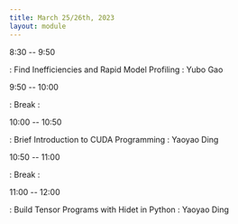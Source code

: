 ```yaml
---
title: March 25/26th, 2023
layout: module
---
```


8:30 -- 9:50

: Find Inefficiencies and Rapid Model Profiling
  : Yubo Gao

9:50 -- 10:00

: Break
  : 

10:00 -- 10:50

: Brief Introduction to CUDA Programming
  : Yaoyao Ding

10:50 -- 11:00

: Break
  : 

11:00 -- 12:00

: Build Tensor Programs with Hidet in Python
  : Yaoyao Ding
